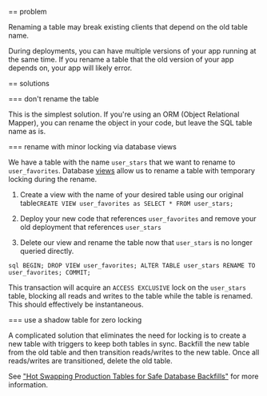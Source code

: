 == problem

Renaming a table may break existing clients that depend on the old table name.

During deployments, you can have multiple versions of your app running at the same time. If you rename a table that the old version of your app depends on, your app will likely error.

== solutions

=== don't rename the table

This is the simplest solution. If you're using an ORM (Object Relational Mapper), you can rename the object in your code, but leave the SQL table name as is.

=== rename with minor locking via database views

We have a table with the name ``user_stars`` that we want to rename to ``user_favorites``. Database [views](https://www.postgresql.org/docs/current/sql-createview.html) allow us to rename a table with temporary locking during the rename.

1. Create a view with the name of your desired table using our original table``CREATE VIEW user_favorites as SELECT * FROM user_stars;``

2. Deploy your new code that references ``user_favorites`` and remove your old deployment that references ``user_stars``

3. Delete our view and rename the table now that ``user_stars`` is no longer queried directly.

``sql
BEGIN;
DROP VIEW user_favorites;
ALTER TABLE user_stars RENAME TO user_favorites;
COMMIT;
``

This transaction will acquire an ``ACCESS EXCLUSIVE`` lock on the ``user_stars`` table, blocking all reads and writes to the table while the table is renamed. This should effectively be instantaneous.

=== use a shadow table for zero locking

A complicated solution that eliminates the need for locking is to create a new table with triggers to keep both tables in sync. Backfill the new table from the old table and then transition reads/writes to the new table. Once all reads/writes are transitioned, delete the old table. 

See ["Hot Swapping Production Tables for Safe Database Backfills"](https://doordash.engineering/2020/10/21/hot-swapping-production-data-tables/) for more information.
